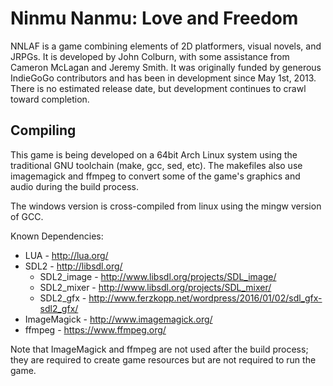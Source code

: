 # Ninmu Nanmu: Love and Freedom

NNLAF is a game combining elements of 2D platformers, visual novels, and JRPGs. It is developed by John Colburn, with some assistance from Cameron McLagan and Jeremy Smith. It was originally funded by generous IndieGoGo contributors and has been in development since May 1st, 2013. There is no estimated release date, but development continues to crawl toward completion.

## Compiling

This game is being developed on a 64bit Arch Linux system using the traditional GNU toolchain (make, gcc, sed, etc). The makefiles also use imagemagick and ffmpeg to convert some of the game's graphics and audio during the build process.

The windows version is cross-compiled from linux using the mingw version of GCC.

Known Dependencies:
* LUA - http://lua.org/
* SDL2 - http://libsdl.org/
  * SDL2_image - http://www.libsdl.org/projects/SDL_image/
  * SDL2_mixer - http://www.libsdl.org/projects/SDL_mixer/
  * SDL2_gfx - http://www.ferzkopp.net/wordpress/2016/01/02/sdl_gfx-sdl2_gfx/
* ImageMagick - http://www.imagemagick.org/
* ffmpeg - https://www.ffmpeg.org/

Note that ImageMagick and ffmpeg are not used after the build process; they are required to create game resources but are not required to run the game.
